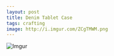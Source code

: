```yaml
---
layout: post
title: Denim Tablet Case
tags: crafting
image: http://i.imgur.com/ZCgTMWM.png
---
```

![Imgur](http://i.imgur.com/ZCgTMWM.png)